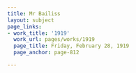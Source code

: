 ```yaml
---
title: Mr Bailiss
layout: subject
page_links:
- work_title: '1919'
  work_url: pages/works/1919
  page_title: Friday, February 28, 1919
  page_anchor: page-812

---
```

